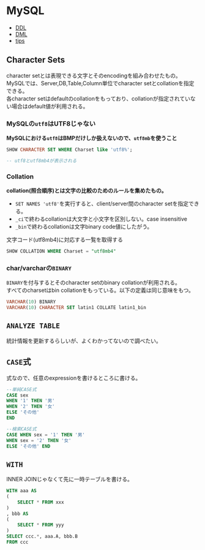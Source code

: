# MySQL

* [DDL](./ddl.md)
* [DML](./dml.md)  
* [tips](./tips.md)

## Character Sets

character setとは表現できる文字とそのencodingを組み合わせたもの。  
MySQLでは、Server,DB,Table,Column単位でcharacter setとcollationを指定できる。  
各character setはdefaultのcollationをもっており、collationが指定されていない場合はdefault値が利用される。


### MySQLの`utf8`はUTF8じゃない

**MySQLにおける`utf8`はBMPだけしか扱えないので、`utf8mb`を使うこと**

```sql
SHOW CHARACTER SET WHERE Charset like 'utf8%';

-- utf8とutf8mb4が表示される
```

### Collation

**collation(照合順序)とは文字の比較のためのルールを集めたもの。**

* `SET NAMES 'utf8'`を実行すると、client/server間のcharacter setを指定できる。
* `_ci`で終わるcollationは大文字と小文字を区別しない。case insensitive
* `_bin`で終わるcollationは文字binary code値にしたがう。


文字コード(utf8mb4)に対応する一覧を取得する
```sql
SHOW COLLATION WHERE Charset = "utf8mb4"
```


### char/varcharの`BINARY` 

`BINARY`を付与するとそのcharacter setのbinary collationが利用される。  
すべてのcharsetはbin collationをもっている。以下の定義は同じ意味をもつ。

```sql
VARCHAR(10) BINARY
VARCHAR(10) CHARACTER SET latin1 COLLATE latin1_bin
```

## `ANALYZE TABLE`

統計情報を更新するらしいが、よくわかってないので調べたい。

## `CASE`式

式なので、任意のexpressionを書けるところに書ける。

```sql
--単純CASE式
CASE sex
WHEN '1' THEN '男'
WHEN '2' THEN '女'
ELSE 'その他'
END
```

```sql
--検索CASE式
CASE WHEN sex = '1' THEN '男'
WHEN sex = '2' THEN '女'
ELSE 'その他' END 
```

## `WITH`

INNER JOINじゃなくて先に一時テーブルを書ける。

```sql
WITH aaa AS 
(
    SELECT * FROM xxx
)
, bbb AS 
(
    SELECT * FROM yyy
)
SELECT ccc.*, aaa.A, bbb.B
FROM ccc
```
